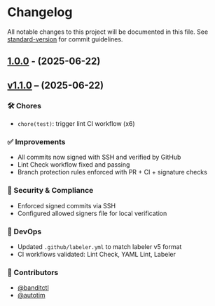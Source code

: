 # Changelog

All notable changes to this project will be documented in this file. See [standard-version](https://github.com/conventional-changelog/standard-version) for commit guidelines.

## [1.0.0](https://github.com/banditctl/banditctl-tools/releases/tag/v1.0.0-devxp) - (2025-06-22)

## [v1.1.0](https://github.com/banditctl/banditctl-tools/releases/tag/v1.0.0-devxp) – (2025-06-22)

### 🛠 Chores

- `chore(test)`: trigger lint CI workflow (x6)

### ✅ Improvements

- All commits now signed with SSH and verified by GitHub
- Lint Check workflow fixed and passing
- Branch protection rules enforced with PR + CI + signature checks

### 🔐 Security & Compliance

- Enforced signed commits via SSH
- Configured allowed signers file for local verification

### 🧰 DevOps

- Updated `.github/labeler.yml` to match labeler v5 format
- CI workflows validated: Lint Check, YAML Lint, Labeler

### 👏 Contributors

- [@banditctl](https://github.com/banditctl)
- [@autotim](https://github.com/autotim)

